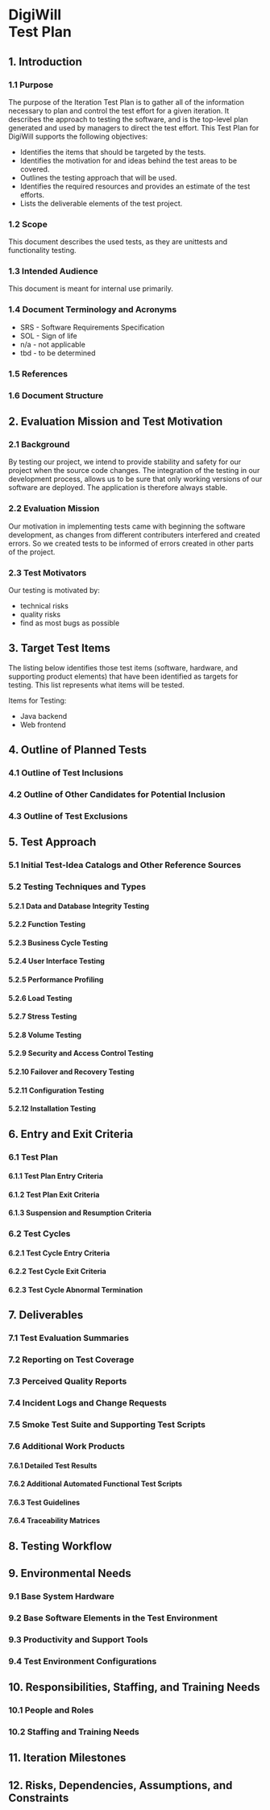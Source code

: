 # DigiWill<br/> Test Plan

## 1. Introduction

### 1.1 Purpose
The purpose of the Iteration Test Plan is to gather all of the information necessary to plan and control the test effort for a given iteration. It describes the approach to testing the software, and is the top-level plan generated and used by managers to direct the test effort.
This Test Plan for DigiWill supports the following objectives:
* Identifies the items that should be targeted by the tests.
* Identifies the motivation for and ideas behind the test areas to be covered.
* Outlines the testing approach that will be used.
* Identifies the required resources and provides an estimate of the test efforts.
* Lists the deliverable elements of the test project.

### 1.2 Scope
This document describes the used tests, as they are unittests and functionality testing.
### 1.3 Intended Audience
This document is meant for internal use primarily.
### 1.4 Document Terminology and Acronyms
* SRS - Software Requirements Specification
* SOL - Sign of life
* n/a - not applicable
* tbd - to be determined

### 1.5 References

### 1.6 Document Structure

## 2. Evaluation Mission and Test Motivation

### 2.1 Background
By testing our project, we intend to provide stability and safety for our project when the source code changes. The integration of the testing in our development process, allows us to be sure that only working versions of our software are deployed. The application is therefore always stable.

### 2.2 Evaluation Mission
Our motivation in implementing tests came with beginning the software development, as changes from different contributers interfered and created errors. So we created tests to be informed of errors created in other parts of the project.
### 2.3 Test Motivators
Our testing is motivated by:

* technical risks
* quality risks
* find as most bugs as possible

## 3. Target Test Items
The listing below identifies those test items (software, hardware, and supporting product elements) that have been identified as targets for testing. This list represents what items will be tested.

Items for Testing:

* Java backend
* Web frontend

## 4. Outline of Planned Tests

### 4.1 Outline of Test Inclusions

### 4.2 Outline of Other Candidates for Potential Inclusion

### 4.3 Outline of Test Exclusions

## 5. Test Approach

### 5.1 Initial Test-Idea Catalogs and Other Reference Sources

### 5.2 Testing Techniques and Types

#### 5.2.1 Data and Database Integrity Testing

#### 5.2.2 Function Testing

#### 5.2.3 Business Cycle Testing

#### 5.2.4 User Interface Testing

#### 5.2.5 Performance Profiling

#### 5.2.6 Load Testing

#### 5.2.7 Stress Testing

#### 5.2.8 Volume Testing

#### 5.2.9 Security and Access Control Testing

#### 5.2.10 Failover and Recovery Testing

#### 5.2.11 Configuration Testing

#### 5.2.12 Installation Testing

## 6. Entry and Exit Criteria

### 6.1 Test Plan

#### 6.1.1 Test Plan Entry Criteria

#### 6.1.2 Test Plan Exit Criteria

#### 6.1.3 Suspension and Resumption Criteria

### 6.2 Test Cycles

#### 6.2.1 Test Cycle Entry Criteria

#### 6.2.2 Test Cycle Exit Criteria

#### 6.2.3 Test Cycle Abnormal Termination

## 7. Deliverables

### 7.1 Test Evaluation Summaries

### 7.2 Reporting on Test Coverage

### 7.3 Perceived Quality Reports

### 7.4 Incident Logs and Change Requests

### 7.5 Smoke Test Suite and Supporting Test Scripts

### 7.6 Additional Work Products

#### 7.6.1 Detailed Test Results

#### 7.6.2 Additional Automated Functional Test Scripts

#### 7.6.3 Test Guidelines

#### 7.6.4 Traceability Matrices

## 8. Testing Workflow

## 9. Environmental Needs

### 9.1 Base System Hardware

### 9.2 Base Software Elements in the Test Environment

### 9.3 Productivity and Support Tools

### 9.4 Test Environment Configurations

## 10. Responsibilities, Staffing, and Training Needs

### 10.1 People and Roles

### 10.2 Staffing and Training Needs

## 11. Iteration Milestones

## 12. Risks, Dependencies, Assumptions, and Constraints
